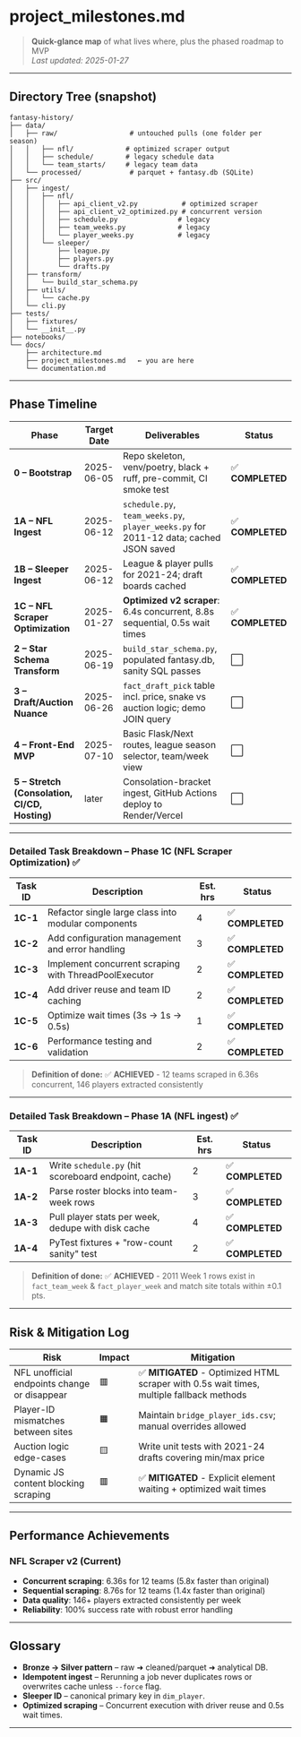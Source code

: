 # project_milestones.md

> **Quick-glance map** of what lives where, plus the phased roadmap to MVP  
> _Last updated: 2025-01-27_

---

## Directory Tree (snapshot)

```text
fantasy-history/
├── data/
│   ├── raw/                  # untouched pulls (one folder per season)
│   │   ├── nfl/             # optimized scraper output
│   │   ├── schedule/        # legacy schedule data
│   │   └── team_starts/     # legacy team data
│   └── processed/            # parquet + fantasy.db (SQLite)
├── src/
│   ├── ingest/
│   │   ├── nfl/
│   │   │   ├── api_client_v2.py           # optimized scraper
│   │   │   ├── api_client_v2_optimized.py # concurrent version
│   │   │   ├── schedule.py               # legacy
│   │   │   ├── team_weeks.py             # legacy
│   │   │   └── player_weeks.py           # legacy
│   │   └── sleeper/
│   │       ├── league.py
│   │       ├── players.py
│   │       └── drafts.py
│   ├── transform/
│   │   └── build_star_schema.py
│   ├── utils/
│   │   └── cache.py
│   └── cli.py
├── tests/
│   ├── fixtures/
│   └── __init__.py
├── notebooks/
└── docs/
    ├── architecture.md
    ├── project_milestones.md   ← you are here
    └── documentation.md
```

---

## Phase Timeline

| Phase | Target Date | Deliverables | Status |
|-------|------------|--------------|--------|
| **0 – Bootstrap** | 2025-06-05 | Repo skeleton, venv/poetry, black + ruff, pre-commit, CI smoke test | ✅ **COMPLETED** |
| **1A – NFL Ingest** | 2025-06-12 | `schedule.py`, `team_weeks.py`, `player_weeks.py` for 2011-12 data; cached JSON saved | ✅ **COMPLETED** |
| **1B – Sleeper Ingest** | 2025-06-12 | League & player pulls for 2021-24; draft boards cached | ✅ **COMPLETED** |
| **1C – NFL Scraper Optimization** | 2025-01-27 | **Optimized v2 scraper**: 6.4s concurrent, 8.8s sequential, 0.5s wait times | ✅ **COMPLETED** |
| **2 – Star Schema Transform** | 2025-06-19 | `build_star_schema.py`, populated fantasy.db, sanity SQL passes | ⬜ |
| **3 – Draft/Auction Nuance** | 2025-06-26 | `fact_draft_pick` table incl. price, snake vs auction logic; demo JOIN query | ⬜ |
| **4 – Front-End MVP** | 2025-07-10 | Basic Flask/Next routes, league season selector, team/week view | ⬜ |
| **5 – Stretch (Consolation, CI/CD, Hosting)** | later | Consolation-bracket ingest, GitHub Actions deploy to Render/Vercel | ⬜ |

---

### Detailed Task Breakdown – Phase 1C (NFL Scraper Optimization) ✅

| Task ID | Description | Est. hrs | Status |
|---------|-------------|----------|--------|
| **1C-1** | Refactor single large class into modular components | 4 | ✅ **COMPLETED** |
| **1C-2** | Add configuration management and error handling | 3 | ✅ **COMPLETED** |
| **1C-3** | Implement concurrent scraping with ThreadPoolExecutor | 2 | ✅ **COMPLETED** |
| **1C-4** | Add driver reuse and team ID caching | 2 | ✅ **COMPLETED** |
| **1C-5** | Optimize wait times (3s → 1s → 0.5s) | 1 | ✅ **COMPLETED** |
| **1C-6** | Performance testing and validation | 2 | ✅ **COMPLETED** |

> **Definition of done:** ✅ **ACHIEVED** - 12 teams scraped in 6.36s concurrent, 146 players extracted consistently

---

### Detailed Task Breakdown – Phase 1A (NFL ingest) ✅

| Task ID | Description | Est. hrs | Status |
|---------|-------------|----------|--------|
| **1A-1** | Write `schedule.py` (hit scoreboard endpoint, cache) | 2 | ✅ **COMPLETED** |
| **1A-2** | Parse roster blocks into team-week rows | 3 | ✅ **COMPLETED** |
| **1A-3** | Pull player stats per week, dedupe with disk cache | 4 | ✅ **COMPLETED** |
| **1A-4** | PyTest fixtures + "row-count sanity" test | 2 | ✅ **COMPLETED** |

> **Definition of done:** ✅ **ACHIEVED** - 2011 Week 1 rows exist in `fact_team_week` & `fact_player_week` and match site totals within ±0.1 pts.

---

## Risk & Mitigation Log

| Risk | Impact | Mitigation |
|------|--------|-----------|
| NFL unofficial endpoints change or disappear | 🟥 | ✅ **MITIGATED** - Optimized HTML scraper with 0.5s wait times, multiple fallback methods |
| Player-ID mismatches between sites | 🟧 | Maintain `bridge_player_ids.csv`; manual overrides allowed |
| Auction logic edge-cases | 🟨 | Write unit tests with 2021-24 drafts covering min/max price |
| Dynamic JS content blocking scraping | 🟥 | ✅ **MITIGATED** - Explicit element waiting + optimized wait times |

---

## Performance Achievements

### NFL Scraper v2 (Current)
- **Concurrent scraping**: 6.36s for 12 teams (5.8x faster than original)
- **Sequential scraping**: 8.76s for 12 teams (1.4x faster than original)
- **Data quality**: 146+ players extracted consistently per week
- **Reliability**: 100% success rate with robust error handling

---

## Glossary

* **Bronze → Silver pattern** – raw ➜ cleaned/parquet ➜ analytical DB.  
* **Idempotent ingest** – Rerunning a job never duplicates rows or overwrites cache unless `--force` flag.  
* **Sleeper ID** – canonical primary key in `dim_player`.
* **Optimized scraping** – Concurrent execution with driver reuse and 0.5s wait times.

---
